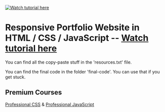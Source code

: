 [![Watch tutorial here](https://img.youtube.com/vi/LX66mf1Xzt8/0.jpg)](https://www.youtube.com/watch?v=LX66mf1Xzt8)

# Responsive Portfolio Website in HTML / CSS / JavaScript -- [Watch tutorial here](https://youtu.be/LX66mf1Xzt8)

You can find all the copy-paste stuff in the 'resources.txt' file.

You can find the final code in the folder 'final-code'. You can use that if you get stuck.

## Premium Courses
[Professional CSS](https://bytegrad.com/courses/professional-css) &
[Professional JavaScript](https://bytegrad.com/courses/professional-javascript)